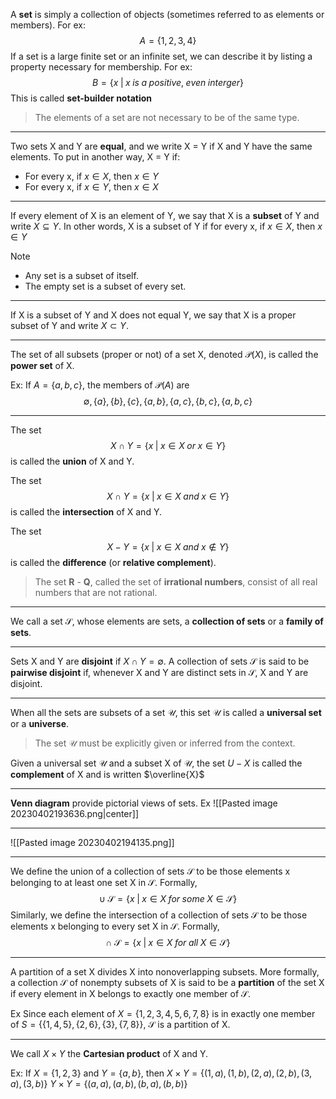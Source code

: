 A **set** is simply a collection of objects (sometimes referred to as elements or members).  For ex:
$$A = \{1, 2, 3, 4\}$$
If a set is a large finite set or an infinite set, we can describe it by listing a property necessary for membership. For ex:
$$B = \{x\;|\; x \; is \; a \;positive,\;even \; interger\}$$
This is called **set-builder notation**

> The elements of a set are not necessary to be of the same type.

---

Two sets X and Y are **equal**, and we write X = Y if X and Y have the same elements. To put in another way, X = Y if:
- For every x, if $x \in X$, then $x\in Y$
- For every x, if $x \in Y$, then $x\in X$

---

If every element of X is an element of Y, we say that X is a **subset** of Y and write $X\subseteq Y$. In other words, X is a subset of Y if for every x, if $x\in X$, then $x\in Y$

>[!note]
>- Any set is a subset of itself.
>- The empty set is a subset of every set.

---

If X is a subset of Y and X does not equal Y, we say that X is a proper subset of Y and write $X\subset Y$.

--- 

The set of all subsets (proper or not) of a set X, denoted $\mathcal{P}(X)$, is called the **power set** of X.

Ex: 
If $A = \{a, b, c\}$, the members of $\mathcal{P}(A)$ are 
$$\emptyset, \{a\}, \{b\}, \{c\}, \{a, b\}, \{a, c\},\{b, c\}, \{a, b, c\}$$ 

--- 

The set
$$X \;\cap \; Y = \{x \; | \; x \in X \; or \; x\in Y\}$$
is called the **union** of X and Y.

The set
$$X \; \cap \; Y = \{x \; | \; x \in X \; and \; x\in Y \}$$
is called the **intersection** of X and Y.

The set
$$X - Y = \{x \; | \; x \in X \; and \; x \notin Y\}$$
is called the **difference** (or **relative complement**). 

> The set **R** - **Q**, called the set of **irrational numbers**, consist of all real numbers that are not rational.

--- 

We call a set $\mathcal{S}$, whose elements are sets, a **collection of sets** or a **family of sets**.

---

Sets X and Y are **disjoint** if  $X \; \cap \; Y = \emptyset$.
A collection of sets $\mathcal{S}$ is said to be **pairwise disjoint** if, whenever X and Y are distinct sets in $\mathcal{S}$, X and Y are disjoint.

--- 

When all the sets are subsets of a set $\mathcal{U}$, this set $\mathcal{U}$ is called a **universal set** or a **universe**.
> The set $\mathcal{U}$ must be explicitly given or inferred from the context.

Given a universal set $\mathcal{U}$ and a subset X of $\mathcal{U}$, the set $U - X$ is called the **complement** of X and is written $\overline{X}$ 

---

**Venn diagram** provide pictorial views of sets.
Ex 
![[Pasted image 20230402193636.png|center]]

--- 

![[Pasted image 20230402194135.png]]

--- 

We define the union of a collection of sets $\mathcal{S}$ to be those elements x belonging to at least one set X in $\mathcal{S}$. Formally,
$$\cup \; \mathcal {S} = \{x \; | \; x \in X \; for \; some \; X \in\mathcal{S}\}$$
Similarly, we define the intersection of a collection of sets $\mathcal{S}$ to be those elements x belonging to every set X in $\mathcal{S}$. Formally, 
$$\cap\;\mathcal{S} = \{x \;| \; x \in X \; for \; all \; X \in \mathcal{S}\}$$

--- 

A partition of a set X divides X into nonoverlapping subsets. More formally, a collection $\mathcal{S}$ of nonempty subsets of X is said to be a **partition** of the set X if every element in X belongs to exactly one member of $\mathcal{S}$.

Ex
Since each element of $X = \{1,2,3,4,5,6,7,8\}$ is in exactly one member of $S = \{\{1,4,5\}, \{2, 6\}, \{3\}, \{7, 8\}\}$, $\mathcal{S}$ is a partition of X.

--- 

We call $X \times Y$ the **Cartesian product** of X and Y.

Ex:
If $X = \{1,2,3\}$ and $Y = \{a, b\}$, then
	$X \times Y = \{(1, a), (1,b), (2, a),(2,b),(3,a),(3,b)\}$ 
	$Y \times Y = \{(a,a), (a,b), (b,a), (b,b)\}$
